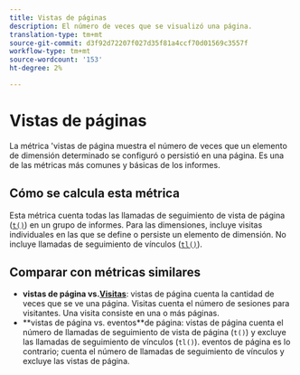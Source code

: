 ```yaml
---
title: Vistas de páginas
description: El número de veces que se visualizó una página.
translation-type: tm+mt
source-git-commit: d3f92d72207f027d35f81a4ccf70d01569c3557f
workflow-type: tm+mt
source-wordcount: '153'
ht-degree: 2%

---
```



# Vistas de páginas

La métrica &#39;vistas de página muestra el número de veces que un elemento de dimensión determinado se configuró o persistió en una página. Es una de las métricas más comunes y básicas de los informes.

## Cómo se calcula esta métrica

Esta métrica cuenta todas las llamadas de seguimiento de vista de página ([`t()`](/help/implement/vars/functions/t-method.md)) en un grupo de informes. Para las dimensiones, incluye visitas individuales en las que se define o persiste un elemento de dimensión. No incluye llamadas de seguimiento de vínculos ([`tl()`](/help/implement/vars/functions/tl-method.md)).

## Comparar con métricas similares

* **vistas de página vs.[Visitas](visits.md)**: vistas de página cuenta la cantidad de veces que se ve una página. Visitas cuenta el número de sesiones para visitantes. Una visita consiste en una o más páginas.
* **vistas de página vs. eventos[](page-events.md)**de página: vistas de página cuenta el número de llamadas de seguimiento de vista de página (`t()`) y excluye las llamadas de seguimiento de vínculos (`tl()`). eventos de página es lo contrario; cuenta el número de llamadas de seguimiento de vínculos y excluye las vistas de página.